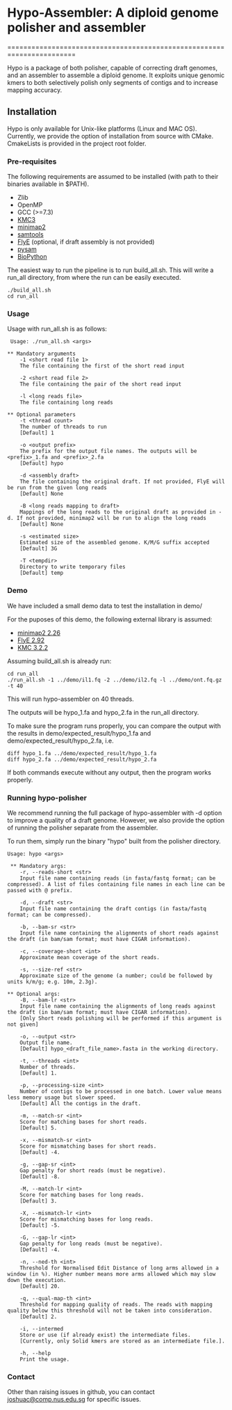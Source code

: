 # Hypo-Assembler: A diploid genome polisher and assembler
=======================================================================

Hypo is a package of both polisher, capable of correcting draft genomes, and an assembler to assemble a diploid genome. It exploits unique genomic kmers to both selectively polish only segments of contigs and to increase mapping accuracy.

## Installation
Hypo is only available for Unix-like platforms (Linux and MAC OS). Currently, we provide the option of installation from source with CMake.
CmakeLists is provided in the project root folder. 

### Pre-requisites
The following requirements are assumed to be installed (with path to their binaries available in $PATH).
- Zlib
- OpenMP
- GCC (>=7.3)
- [KMC3](https://github.com/refresh-bio/KMC)
- [minimap2](https://github.com/lh3/minimap2)
- [samtools](https://github.com/samtools/samtools)
- [FlyE](https://github.com/fenderglass/Flye) (optional, if draft assembly is not provided)
- [pysam](https://pysam.readthedocs.io/en/latest/installation.html)
- [BioPython](https://biopython.org/wiki/Download)


The easiest way to run the pipeline is to run build_all.sh. This will write a run_all directory, from where the run can be easily executed.

```
./build_all.sh
cd run_all
```

### Usage

Usage with run_all.sh is as follows:

```console
 Usage: ./run_all.sh <args>

** Mandatory arguments
    -1 <short read file 1>
    The file containing the first of the short read input
    
    -2 <short read file 2>
    The file containing the pair of the short read input
    
    -l <long reads file>
    The file containing long reads

** Optional parameters
    -t <thread count>
    The number of threads to run
    [Default] 1
    
    -o <output prefix>
    The prefix for the output file names. The outputs will be <prefix>_1.fa and <prefix>_2.fa
    [Default] hypo
    
    -d <assembly draft>
    The file containing the original draft. If not provided, FlyE will be run from the given long reads
    [Default] None
    
    -B <long reads mapping to draft>
    Mappings of the long reads to the original draft as provided in -d. If not provided, minimap2 will be run to align the long reads
    [Default] None
    
    -s <estimated size>
    Estimated size of the assembled genome. K/M/G suffix accepted
    [Default] 3G
    
    -T <tempdir>
    Directory to write temporary files
    [Default] temp
```

### Demo

We have included a small demo data to test the installation in demo/

For the puposes of this demo, the following external library is assumed:
- [minimap2 2.26](https://github.com/lh3/minimap2/releases/tag/v2.26)
- [FlyE 2.92](https://github.com/fenderglass/Flye/releases/tag/2.9.2)
- [KMC 3.2.2](https://github.com/refresh-bio/KMC/releases/tag/v3.2.2)

Assuming build_all.sh is already run:
```
cd run_all
./run_all.sh -1 ../demo/il1.fq -2 ../demo/il2.fq -l ../demo/ont.fq.gz -t 40
```

This will run hypo-assembler on 40 threads.

The outputs will be hypo_1.fa and hypo_2.fa in the run_all directory.

To make sure the program runs properly, you can compare the output with the results in demo/expected_result/hypo_1.fa and demo/expected_result/hypo_2.fa, i.e.
```
diff hypo_1.fa ../demo/expected_result/hypo_1.fa
diff hypo_2.fa ../demo/expected_result/hypo_2.fa
```

If both commands execute without any output, then the program works properly.

### Running hypo-polisher

We recommend running the full package of hypo-assembler with -d option to improve a quality of a draft genome. However, we also provide the option of running the polisher separate from the assembler.

To run them, simply run the binary "hypo" built from the polisher directory.
```
Usage: hypo <args>

 ** Mandatory args:
	-r, --reads-short <str>
	Input file name containing reads (in fasta/fastq format; can be compressed). A list of files containing file names in each line can be passed with @ prefix.

	-d, --draft <str>
	Input file name containing the draft contigs (in fasta/fastq format; can be compressed). 

	-b, --bam-sr <str>
	Input file name containing the alignments of short reads against the draft (in bam/sam format; must have CIGAR information). 

	-c, --coverage-short <int>
	Approximate mean coverage of the short reads. 

	-s, --size-ref <str>
	Approximate size of the genome (a number; could be followed by units k/m/g; e.g. 10m, 2.3g). 

** Optional args:
	-B, --bam-lr <str>
	Input file name containing the alignments of long reads against the draft (in bam/sam format; must have CIGAR information). 
	[Only Short reads polishing will be performed if this argument is not given]

	-o, --output <str>
	Output file name. 
	[Default] hypo_<draft_file_name>.fasta in the working directory.

 	-t, --threads <int>
	Number of threads. 
	[Default] 1.

 	-p, --processing-size <int>
	Number of contigs to be processed in one batch. Lower value means less memory usage but slower speed. 
	[Default] All the contigs in the draft.

 	-m, --match-sr <int>
	Score for matching bases for short reads. 
	[Default] 5.

 	-x, --mismatch-sr <int>
	Score for mismatching bases for short reads. 
	[Default] -4.

 	-g, --gap-sr <int>
	Gap penalty for short reads (must be negative). 
	[Default] -8.

 	-M, --match-lr <int>
	Score for matching bases for long reads. 
	[Default] 3.

 	-X, --mismatch-lr <int>
	Score for mismatching bases for long reads. 
	[Default] -5.

 	-G, --gap-lr <int>
	Gap penalty for long reads (must be negative). 
	[Default] -4.

 	-n, --ned-th <int>
	Threshold for Normalised Edit Distance of long arms allowed in a window (in %). Higher number means more arms allowed which may slow down the execution.
	[Default] 20.

 	-q, --qual-map-th <int>
	Threshold for mapping quality of reads. The reads with mapping quality below this threshold will not be taken into consideration. 
	[Default] 2.

 	-i, --intermed
	Store or use (if already exist) the intermediate files. 
	[Currently, only Solid kmers are stored as an intermediate file.].

 	-h, --help
	Print the usage. 
```

### Contact

Other than raising issues in github, you can contact joshuac@comp.nus.edu.sg for specific issues.
